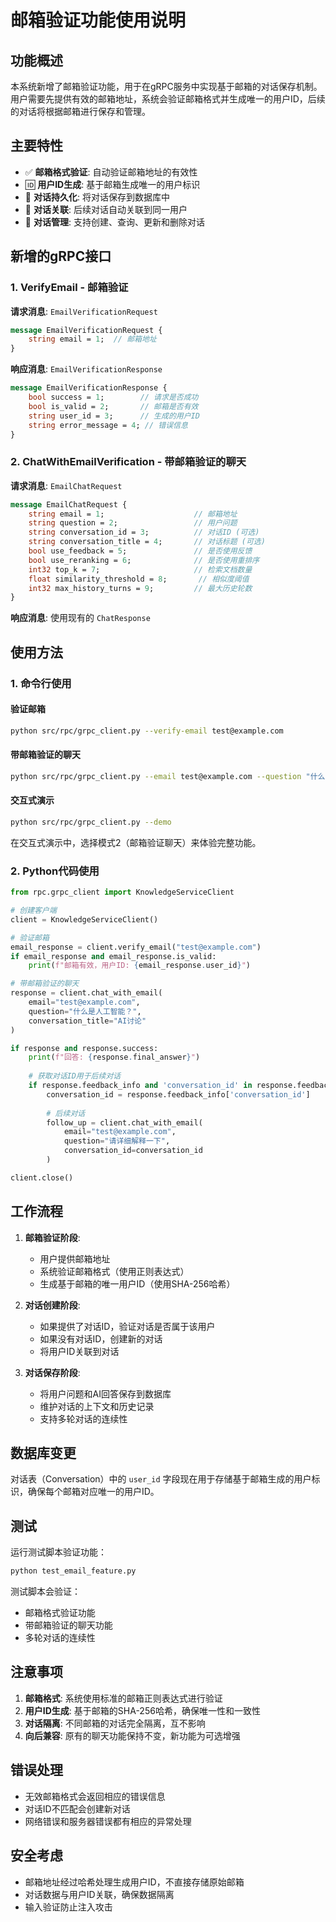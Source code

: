 # 邮箱验证功能使用说明

## 功能概述

本系统新增了邮箱验证功能，用于在gRPC服务中实现基于邮箱的对话保存机制。用户需要先提供有效的邮箱地址，系统会验证邮箱格式并生成唯一的用户ID，后续的对话将根据邮箱进行保存和管理。

## 主要特性

- ✅ **邮箱格式验证**: 自动验证邮箱地址的有效性
- 🆔 **用户ID生成**: 基于邮箱生成唯一的用户标识
- 💾 **对话持久化**: 将对话保存到数据库中
- 🔗 **对话关联**: 后续对话自动关联到同一用户
- 📝 **对话管理**: 支持创建、查询、更新和删除对话

## 新增的gRPC接口

### 1. VerifyEmail - 邮箱验证

**请求消息**: `EmailVerificationRequest`
```protobuf
message EmailVerificationRequest {
    string email = 1;  // 邮箱地址
}
```

**响应消息**: `EmailVerificationResponse`
```protobuf
message EmailVerificationResponse {
    bool success = 1;        // 请求是否成功
    bool is_valid = 2;       // 邮箱是否有效
    string user_id = 3;      // 生成的用户ID
    string error_message = 4; // 错误信息
}
```

### 2. ChatWithEmailVerification - 带邮箱验证的聊天

**请求消息**: `EmailChatRequest`
```protobuf
message EmailChatRequest {
    string email = 1;                    // 邮箱地址
    string question = 2;                 // 用户问题
    string conversation_id = 3;          // 对话ID (可选)
    string conversation_title = 4;       // 对话标题 (可选)
    bool use_feedback = 5;               // 是否使用反馈
    bool use_reranking = 6;              // 是否使用重排序
    int32 top_k = 7;                     // 检索文档数量
    float similarity_threshold = 8;       // 相似度阈值
    int32 max_history_turns = 9;         // 最大历史轮数
}
```

**响应消息**: 使用现有的 `ChatResponse`

## 使用方法

### 1. 命令行使用

#### 验证邮箱
```bash
python src/rpc/grpc_client.py --verify-email test@example.com
```

#### 带邮箱验证的聊天
```bash
python src/rpc/grpc_client.py --email test@example.com --question "什么是人工智能？"
```

#### 交互式演示
```bash
python src/rpc/grpc_client.py --demo
```
在交互式演示中，选择模式2（邮箱验证聊天）来体验完整功能。

### 2. Python代码使用

```python
from rpc.grpc_client import KnowledgeServiceClient

# 创建客户端
client = KnowledgeServiceClient()

# 验证邮箱
email_response = client.verify_email("test@example.com")
if email_response and email_response.is_valid:
    print(f"邮箱有效，用户ID: {email_response.user_id}")

# 带邮箱验证的聊天
response = client.chat_with_email(
    email="test@example.com",
    question="什么是人工智能？",
    conversation_title="AI讨论"
)

if response and response.success:
    print(f"回答: {response.final_answer}")
    
    # 获取对话ID用于后续对话
    if response.feedback_info and 'conversation_id' in response.feedback_info:
        conversation_id = response.feedback_info['conversation_id']
        
        # 后续对话
        follow_up = client.chat_with_email(
            email="test@example.com",
            question="请详细解释一下",
            conversation_id=conversation_id
        )

client.close()
```

## 工作流程

1. **邮箱验证阶段**:
   - 用户提供邮箱地址
   - 系统验证邮箱格式（使用正则表达式）
   - 生成基于邮箱的唯一用户ID（使用SHA-256哈希）

2. **对话创建阶段**:
   - 如果提供了对话ID，验证对话是否属于该用户
   - 如果没有对话ID，创建新的对话
   - 将用户ID关联到对话

3. **对话保存阶段**:
   - 将用户问题和AI回答保存到数据库
   - 维护对话的上下文和历史记录
   - 支持多轮对话的连续性

## 数据库变更

对话表（Conversation）中的 `user_id` 字段现在用于存储基于邮箱生成的用户标识，确保每个邮箱对应唯一的用户ID。

## 测试

运行测试脚本验证功能：
```bash
python test_email_feature.py
```

测试脚本会验证：
- 邮箱格式验证功能
- 带邮箱验证的聊天功能
- 多轮对话的连续性

## 注意事项

1. **邮箱格式**: 系统使用标准的邮箱正则表达式进行验证
2. **用户ID生成**: 基于邮箱的SHA-256哈希，确保唯一性和一致性
3. **对话隔离**: 不同邮箱的对话完全隔离，互不影响
4. **向后兼容**: 原有的聊天功能保持不变，新功能为可选增强

## 错误处理

- 无效邮箱格式会返回相应的错误信息
- 对话ID不匹配会创建新对话
- 网络错误和服务器错误都有相应的异常处理

## 安全考虑

- 邮箱地址经过哈希处理生成用户ID，不直接存储原始邮箱
- 对话数据与用户ID关联，确保数据隔离
- 输入验证防止注入攻击
